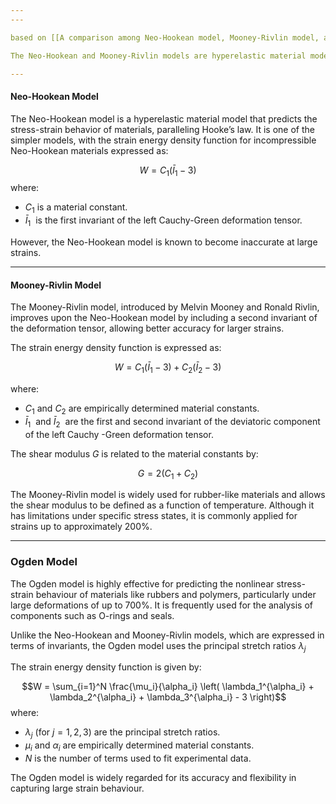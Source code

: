 ```yaml
---
---

based on [[A comparison among Neo-Hookean model, Mooney-Rivlin model, and Ogden model for chloroprene rubber]] 

The Neo-Hookean and Mooney-Rivlin models are hyperelastic material models defined by the strain energy density function derived from the invariants of the left Cauchy-Green deformation tensor.

---
```

#### Neo-Hookean Model

The Neo-Hookean model is a hyperelastic material model that predicts the stress-strain behavior of materials, paralleling Hooke’s law. It is one of the simpler models, with the strain energy density function for incompressible Neo-Hookean materials expressed as:

$$ W = C_1 (\bar{I}_1 - 3) $$
where:
- $C_1$​ is a material constant.
- $\bar{I}_1$ ​ is the first invariant of the  left Cauchy-Green deformation tensor.

However, the Neo-Hookean model is known to become inaccurate at large strains.

---

#### Mooney-Rivlin Model

The Mooney-Rivlin model, introduced by Melvin Mooney and Ronald Rivlin, improves upon the Neo-Hookean model by including a second invariant of the deformation tensor, allowing better accuracy for larger strains.

The strain energy density function is expressed as:

$$W = C_1 (\bar{I}_1 - 3) + C_2 (\bar{I}_2 - 3)$$

where:

- $C_1$​ and $C_2$ are empirically determined material constants.
- $\bar{I}_1$ ​​ and $\bar{I}_2$ ​ are the first and second invariant of the deviatoric component of the left Cauchy -Green deformation tensor.

The shear modulus $G$ is related to the material constants by:

$$G=2 (C_1 + C_2)$$

The Mooney-Rivlin model is widely used for rubber-like materials and allows the shear modulus to be defined as a function of temperature. Although it has limitations under specific stress states, it is commonly applied for strains up to approximately 200%.

---

### Ogden Model

The Ogden model is highly effective for predicting the nonlinear stress-strain behaviour of materials like rubbers and polymers, particularly under large deformations of up to 700%. It is frequently used for the analysis of components such as O-rings and seals.

Unlike the Neo-Hookean and Mooney-Rivlin models, which are expressed in terms of invariants, the Ogden model uses the principal stretch ratios $\lambda_j$

The strain energy density function is given by:

$$W = \sum_{i=1}^N \frac{\mu_i}{\alpha_i} \left( \lambda_1^{\alpha_i} + \lambda_2^{\alpha_i} + \lambda_3^{\alpha_i} - 3 \right)$$ 
where:

- $\lambda_j$ (for $j=1,2,3$) are the principal stretch ratios.
- $\mu_i$​ and $\alpha_i$​ are empirically determined material constants.
- $N$ is the number of terms used to fit experimental data.

The Ogden model is widely regarded for its accuracy and flexibility in capturing large strain behaviour.